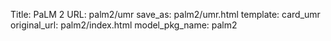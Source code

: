 Title: PaLM 2
URL: palm2/umr
save_as: palm2/umr.html
template: card_umr
original_url: palm2/index.html
model_pkg_name: palm2

